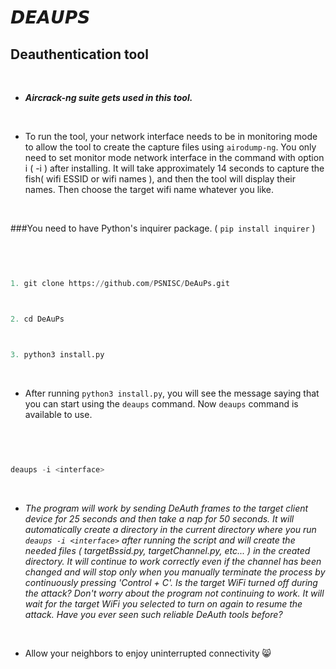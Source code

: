 # 𝘿𝙀𝘼𝙐𝙋𝙎

## Deauthentication tool

<br>

- ***Aircrack-ng suite gets used in this tool.***

<br>

- To run the tool, your network interface needs to be in monitoring mode to allow the tool to create the capture files using `airodump-ng`. You only need to set monitor mode network interface in the command with option i ( -i ) after installing. It will take approximately 14 seconds to capture the fish( wifi ESSID or wifi names ), and then the tool will display their names. Then choose the target wifi name whatever you like.

<br>

###You need to have Python's inquirer package. ( `pip install inquirer` )

<br>

```python


1. git clone https://github.com/PSNISC/DeAuPs.git


```

```python


2. cd DeAuPs


```

```python


3. python3 install.py


```


<br>


- After running   `python3 install.py`, you will see the message saying that you can start using the `deaups` command. Now `deaups` command is available to use.

<br>


```python


deaups -i <interface>


```

<br>


- *The program will work by sending DeAuth frames to the target client device for 25 seconds and then take a nap for 50 seconds. It will automatically create a directory in the current directory where you run `deaups -i <interface>` after running the script and will create the needed files ( targetBssid.py, targetChannel.py, etc... ) in the created directory. It will continue to work correctly even if the channel has been changed and will stop only when you manually terminate the process by continuously pressing 'Control + C'. Is the target WiFi turned off during the attack? Don't worry about the program not continuing to work. It will wait for the target WiFi you selected to turn on again to resume the attack. Have you ever seen such reliable DeAuth tools before?*

<br>


- Allow your neighbors to enjoy uninterrupted connectivity 😸

<br>
